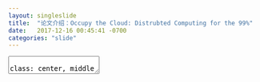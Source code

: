 ```yaml
---
layout: singleslide
title:  "论文介绍：Occupy the Cloud: Distrubted Computing for the 99%"
date:   2017-12-16 00:45:41 -0700
categories: "slide"
---
```


<style type="text/css">
.floatleft{float:left;width:40%;}
.floatright{float:right;width:60%;}
</style>


<textarea id="source">

class: center, middle

# Occupy the Cloud: Distrubted Computing for the 99%

&nbsp;
&nbsp;

##### Eric Jonas, Qifan Pu, Shivaram Venkataraman, Ion Stoica, Benjamin Recht
##### University of California, Berkeley
#### 2017-12-17



---

## Motivation

- In spite of many open source platforms and extensive commercial offerings, distributed computing remains inaccessible to a large number of users
    - Complex cluster management and configuration tools

- Cloud Computing can solve this problem to some extent, but the twin promises of **scale** and **elasticity** still remain out of reach for a large number of cloud computing users.

    - On commercial cloud platforms, a novice user confronts a dizzying array of potential decisions: one must ahead of time decide on instance type, cluster size, pricing model, programming model, and task granularity.
    - In fact, taking advantage of elasticity remains challenging for even sophisticated users, as the majority of these frameworks were designed to first target on-premise installations at large scale.
    - Such challenges are particularly surprising considering that the vast number of data analytic and scientific computing workloads remain embarrassingly parallel.

- **Serverless** execution model with **stateless** functions

    - simple,fundamentally elastic,user-friendly

---

## Is the cloud usable?
- Software configuration issues

    - The layers of abstraction present in distributed data processing platforms are complex and difficult to correctly configure.

    - For example, PySpark, arguably one of the easier to use platforms, runs on top of Spark (written in Scala) which interoperates and is closely coupled with HDFS (written in Java), Yarn (Java again), and the JVM. The JVM in turn is generally run on virtualized Linux servers. Merely negotiating the memory limit interplay between the JVM heap and the host operating system is an art form.

    - These systems often promote “ease of use” by showing powerful functionality with a few lines of code, but this ease of use means little without mastering the configuration of the layers below.

- Tremendous choice and workload management
    - AWS offers 70 instances types across 14 geographical datacenters

- Take advantage of dynamic market-based pricing of servers

    - Most of the above-mentioned frameworks make it difficult to handle machine preemption. To avoid the risk of losing intermediate data, users must be careful to either regularly checkpoint their data or run the master and a certain number of workers on non-spot instances.
---


## What users want?

Users simply wish they could easily “push a button” and have their code – existing, optimized, single-machine code – running on the cloud.


In an ideal world, users would simply be able to run their desired code across a large number of machines, bottlenecked only by serial performance. Executing 100 or 10000 five minute jobs should take roughly five minutes, with minimal start-up and tear-down overhead.

Need a simple abstraction that allows users to run arbitrary functions in the cloud without setting up and configuring servers/frameworks etc.

### Goal： allow as many users as possible to take existing, legacy code and run it in parallel, exploiting elasticity.


---

## A Modest Proposal

Problem: Designed for a server-oriented resource model

#### Use a serverless architecture with stateless functions as the unifying abstraction for data processing.

<img src="/images/assets/images/arct.png" >

Users submit single-threaded functions to a global scheduler and while submitting the function they can also annotate the runtime dependencies required. Once the scheduler determines where a function is supposed to run, an appropriate container is created for the duration of execution.

Thus, in such a model all the inputs to functions and all output from functions need to be persisted on remote storage and we include client libraries to access both high-throughput and low latency shared storage systems.

---
## Generality for the rest of us ?

- Map + monolithic Reduce
- MapReduce
- Parameter Servers

### Discussion

- Resource balance
- Pricing
- Scalable Scheduling
- Distributed Storage
- Launch Overheads
---

class: center, middle

# 谢谢

</textarea>

